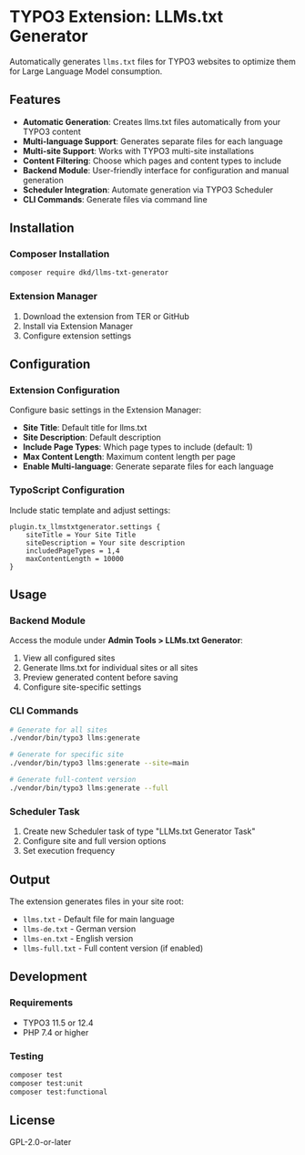 # TYPO3 Extension: LLMs.txt Generator

Automatically generates `llms.txt` files for TYPO3 websites to optimize them for Large Language Model consumption.

## Features

- **Automatic Generation**: Creates llms.txt files automatically from your TYPO3 content
- **Multi-language Support**: Generates separate files for each language
- **Multi-site Support**: Works with TYPO3 multi-site installations
- **Content Filtering**: Choose which pages and content types to include
- **Backend Module**: User-friendly interface for configuration and manual generation
- **Scheduler Integration**: Automate generation via TYPO3 Scheduler
- **CLI Commands**: Generate files via command line

## Installation

### Composer Installation

```bash
composer require dkd/llms-txt-generator
```

### Extension Manager

1. Download the extension from TER or GitHub
2. Install via Extension Manager
3. Configure extension settings

## Configuration

### Extension Configuration

Configure basic settings in the Extension Manager:

- **Site Title**: Default title for llms.txt
- **Site Description**: Default description
- **Include Page Types**: Which page types to include (default: 1)
- **Max Content Length**: Maximum content length per page
- **Enable Multi-language**: Generate separate files for each language

### TypoScript Configuration

Include static template and adjust settings:

```typoscript
plugin.tx_llmstxtgenerator.settings {
    siteTitle = Your Site Title
    siteDescription = Your site description
    includedPageTypes = 1,4
    maxContentLength = 10000
}
```

## Usage

### Backend Module

Access the module under **Admin Tools > LLMs.txt Generator**:

1. View all configured sites
2. Generate llms.txt for individual sites or all sites
3. Preview generated content before saving
4. Configure site-specific settings

### CLI Commands

```bash
# Generate for all sites
./vendor/bin/typo3 llms:generate

# Generate for specific site
./vendor/bin/typo3 llms:generate --site=main

# Generate full-content version
./vendor/bin/typo3 llms:generate --full
```

### Scheduler Task

1. Create new Scheduler task of type "LLMs.txt Generator Task"
2. Configure site and full version options
3. Set execution frequency

## Output

The extension generates files in your site root:

- `llms.txt` - Default file for main language
- `llms-de.txt` - German version
- `llms-en.txt` - English version
- `llms-full.txt` - Full content version (if enabled)

## Development

### Requirements

- TYPO3 11.5 or 12.4
- PHP 7.4 or higher

### Testing

```bash
composer test
composer test:unit
composer test:functional
```

## License

GPL-2.0-or-later